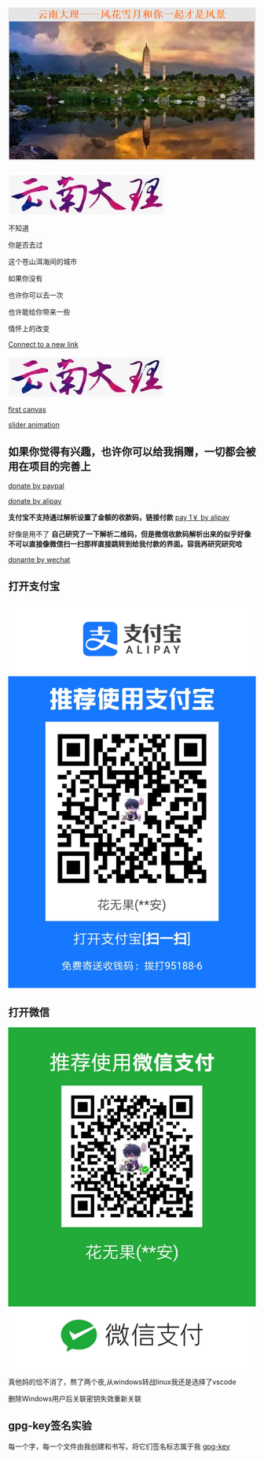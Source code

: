 # ![This is picture](first.png)

![It is picture](two.jpg)

 不知道

 你是否去过

 这个苍山洱海间的城市

 如果你没有

 也许你可以去一次

 也许能给你带来一些

 情怀上的改变

[Connect to a new link](https://qwert-f.github.io/tutorial.html)

 [![image](two.jpg)](https://cn.bing.com)

 [first canvas](https://qwert-f.github.io/canvas.html)

 [slider animation](https://qwert-f.github.io/slider.html)

## 如果你觉得有兴趣，也许你可以给我捐赠，一切都会被用在项目的完善上

[donate by paypal](https://www.paypal.me/fiver1413)

[donate by alipay](HTTPS://QR.ALIPAY.COM/FKX07110YIPM8ZTBOQNT33)

**支付宝不支持通过解析设置了金额的收款码，链接付款**
[pay 1￥  by alipay](https://qr.alipay.com/fkx17885u8it06smo1rede3)

好像是用不了
**自己研究了一下解析二维码，但是微信收款码解析出来的似乎好像不可以直接像微信扫一扫那样直接跳转到给我付款的界面。容我再研究研究哈**

[donante by wechat](https://payapp.weixin.qq.com/qrpay/order/home2?key=idc_CHNDVI_KIMVbDNZIWN3zsUdtF7yCw--)

## 打开支付宝

[![alipay](ali.jpg)](http://www.alipay.com/alipay/return_url.php)

## 打开微信

[![wechat](wechatpay.jpg)](http://weixin.qq.com/r/f2f0AR3lUybGhpFiP_4QPnMLkxhw1fBYIVhy)

真他妈的恰不消了，熬了两个夜,从windows转战linux我还是选择了vscode

删除Windows用户后关联密钥失效重新关联

## gpg-key签名实验
每一个字，每一个文件由我创建和书写，将它们签名标志属于我
[gpg-key](https://www.gnupg.org/)
